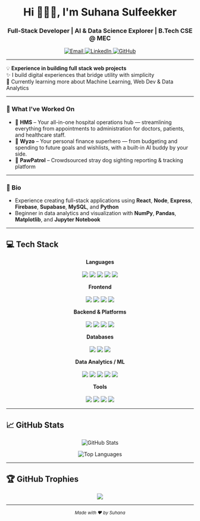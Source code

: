 <h1 align="center">Hi 🙋🏻‍♀️, I'm Suhana Sulfeekker</h1>
<h3 align="center">Full-Stack Developer | AI & Data Science Explorer | B.Tech CSE @ MEC</h3>

<p align="center">
  <a href="mailto:suhanasulfeekker04@gmail.com">
    <img src="https://img.shields.io/badge/Gmail-D14836?style=flat&logo=gmail&logoColor=white" alt="Email">
  </a>
  <a href="https://www.linkedin.com/in/suhana-sulfeekker-b311b8255" target="_blank">
    <img src="https://img.shields.io/badge/LinkedIn-0077B5?style=flat&logo=linkedin&logoColor=white" alt="LinkedIn">
  </a>
  <a href="https://github.com/Suhana-Sulfeekker" target="_blank">
    <img src="https://img.shields.io/badge/GitHub-100000?style=flat&logo=github&logoColor=white" alt="GitHub">
  </a>
</p>

---

💡 **Experience in building full stack web projects**  
✨ I build digital experiences that bridge utility with simplicity  
🌱 Currently learning more about Machine Learning, Web Dev & Data Analytics

---

### 🔭 What I've Worked On

- 🏥 **HMS** – Your all-in-one hospital operations hub — streamlining everything from appointments to administration for doctors, patients, and healthcare staff.  
- 💸 **Wyzo** – Your personal finance superhero — from budgeting and spending to future goals and wishlists, with a built-in AI buddy by your side.  
- 🐾 **PawPatrol** – Crowdsourced stray dog sighting reporting & tracking platform 

---

### 🧠 Bio

- Experience creating full-stack applications using **React**, **Node**, **Express**, **Firebase**, **Supabase**, **MySQL**, and **Python**  
- Beginner in data analytics and visualization with **NumPy**, **Pandas**, **Matplotlib**, and **Jupyter Notebook**

---

## 💻 Tech Stack

<p align="center">
  <b>Languages</b><br><br>
  <img src="https://img.shields.io/badge/Python-3776AB?style=for-the-badge&logo=python&logoColor=white"/>
  <img src="https://img.shields.io/badge/Java-ED8B00?style=for-the-badge&logo=java&logoColor=white"/>
  <img src="https://img.shields.io/badge/C-00599C?style=for-the-badge&logo=c&logoColor=white"/>
  <img src="https://img.shields.io/badge/C++-00599C?style=for-the-badge&logo=c%2B%2B&logoColor=white"/>
  <img src="https://img.shields.io/badge/JavaScript-F7DF1E?style=for-the-badge&logo=javascript&logoColor=black"/>
</p>

<p align="center">
  <b>Frontend</b><br><br>
  <img src="https://img.shields.io/badge/React-20232A?style=for-the-badge&logo=react&logoColor=61DAFB"/>
  <img src="https://img.shields.io/badge/HTML5-E34F26?style=for-the-badge&logo=html5&logoColor=white"/>
  <img src="https://img.shields.io/badge/CSS3-1572B6?style=for-the-badge&logo=css3&logoColor=white"/>
  <img src="https://img.shields.io/badge/TailwindCSS-38B2AC?style=for-the-badge&logo=tailwind-css&logoColor=white"/>
</p>

<p align="center">
  <b>Backend & Platforms</b><br><br>
  <img src="https://img.shields.io/badge/Node.js-43853D?style=for-the-badge&logo=node.js&logoColor=white"/>
  <img src="https://img.shields.io/badge/Express.js-404d59?style=for-the-badge&logo=express&logoColor=61DAFB"/>
  <img src="https://img.shields.io/badge/Firebase-039BE5?style=for-the-badge&logo=firebase&logoColor=white"/>
  <img src="https://img.shields.io/badge/Supabase-3ECF8E?style=for-the-badge&logo=supabase&logoColor=white"/>
</p>

<p align="center">
  <b>Databases</b><br><br>
  <img src="https://img.shields.io/badge/MySQL-4479A1?style=for-the-badge&logo=mysql&logoColor=white"/>
  <img src="https://img.shields.io/badge/PostgreSQL-316192?style=for-the-badge&logo=postgresql&logoColor=white"/>
  <img src="https://img.shields.io/badge/MongoDB-4EA94B?style=for-the-badge&logo=mongodb&logoColor=white"/>
</p>

<p align="center">
  <b>Data Analytics / ML</b><br><br>
  <img src="https://img.shields.io/badge/Jupyter-F37626?style=for-the-badge&logo=jupyter&logoColor=white"/>
  <img src="https://img.shields.io/badge/Pandas-150458?style=for-the-badge&logo=pandas&logoColor=white"/>
  <img src="https://img.shields.io/badge/NumPy-013243?style=for-the-badge&logo=numpy&logoColor=white"/>
  <img src="https://img.shields.io/badge/Matplotlib-ffffff?style=for-the-badge&logo=matplotlib&logoColor=black"/>
  <img src="https://img.shields.io/badge/scikit--learn-F7931E?style=for-the-badge&logo=scikit-learn&logoColor=white"/>
</p>

<p align="center">
  <b>Tools</b><br><br>
  <img src="https://img.shields.io/badge/Git-F05033?style=for-the-badge&logo=git&logoColor=white"/>
  <img src="https://img.shields.io/badge/GitHub-121011?style=for-the-badge&logo=github&logoColor=white"/>
  <img src="https://img.shields.io/badge/Vercel-000000?style=for-the-badge&logo=vercel&logoColor=white"/>
  <img src="https://img.shields.io/badge/Google%20Workspace-4285F4?style=for-the-badge&logo=google-workspace&logoColor=white"/>
</p>


---

## 📈 GitHub Stats

<p align="center">
  <img src="https://github-readme-stats.vercel.app/api?username=Suhana-Sulfeekker&theme=radical&show_icons=true&count_private=true" alt="GitHub Stats" />
</p>
<p align="center">
  <img src="https://github-readme-stats.vercel.app/api/top-langs/?username=Suhana-Sulfeekker&theme=radical&layout=compact" alt="Top Languages" />
</p>

---

## 🏆 GitHub Trophies

<p align="center">
  <img src="https://github-profile-trophy.vercel.app/?username=Suhana-Sulfeekker&theme=algolia&no-bg=true&margin-w=10&column=6" />
</p>

---

<p align="center">
  <sub><em>Made with ❤️ by Suhana</em></sub>
</p>
